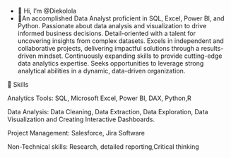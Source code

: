 - 👋 Hi, I’m @Diekolola
- 👀An accomplished Data Analyst proficient in SQL, Excel, Power BI, and Python. Passionate about data analysis and visualization to drive informed business decisions. Detail-oriented with a talent for uncovering insights from complex datasets. Excels in independent and collaborative projects, delivering impactful solutions through a results-driven mindset. Continuously expanding skills to provide cutting-edge data analytics expertise. Seeks opportunities to leverage strong analytical abilities in a dynamic, data-driven organization.

📌 Skills     

  Analytics Tools: SQL, Microsoft Excel, Power BI, DAX, Python,R
  
  Data Analysis: Data Cleaning, Data Extraction, Data Exploration, Data Visualization and Creating Interactive Dashboards. 
  
  Project Management: Salesforce, Jira Software
  
  
Non-Technical skills: Research, detailed reporting,Critical thinking

<!---
Jdarien/Jdarien is a ✨ special ✨ repository because its `README.md` (this file) appears on your GitHub profile.
You can click the Preview link to take a look at your changes.
--->
